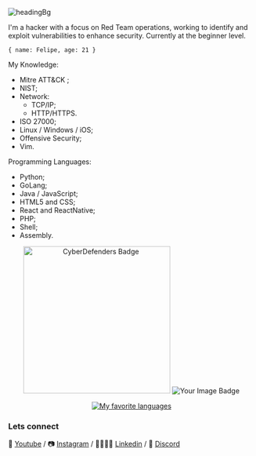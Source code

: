 ![headingBg](https://github.com/h3h394/h3h394/blob/master/img/codeBg.jpg)

I'm a hacker with a focus on Red Team operations, working to identify and exploit vulnerabilities to enhance security. Currently at the beginner level.


``
{ name: Felipe, age: 21 }
``

My Knowledge:
* Mitre ATT&CK ;
* NIST;
* Network:
  * TCP/IP;
  * HTTP/HTTPS.
* ISO 27000;
* Linux / Windows / iOS;
* Offensive Security;
* Vim.

Programming Languages:
* Python;
* GoLang;
* Java / JavaScript;
* HTML5 and CSS;
* React and ReactNative;
* PHP;
* Shell;
* Assembly.


<p align="center">
  <img src="https://cyberdefenders-storage.s3.me-central-1.amazonaws.com/profile-badges/fcodex.png" width="300" alt="CyberDefenders Badge" />
  <img src="https://tryhackme-badges.s3.amazonaws.com/f.codex.png" alt="Your Image Badge" />
</p>

<p align="center">
  <a href="https://github.com/midnight-rev/JustRosa/">
    <img src="https://github-readme-stats.vercel.app/api/top-langs/?username=JustRosa&theme=merko&show_icons=true&exclude_repo=JustRosa.github.io,midnight-rev-github-pages" alt="My favorite languages" />
  </a>
</p>




### Lets connect

🎥 [Youtube][Youtube] / 📷 [Instagram][Instagram] / 👨‍👨‍👧‍👦 [Linkedin][Linkedin] / 🐧 [Discord][Discord]

[Youtube]: https://www.youtube.com/@Felpopito
[Instagram]: https://www.instagram.com/felps.rosa/
[Linkedin]: https://www.linkedin.com/in/apenas-um-rosa/
[Discord]: https://discord.gg/psycho_crow
